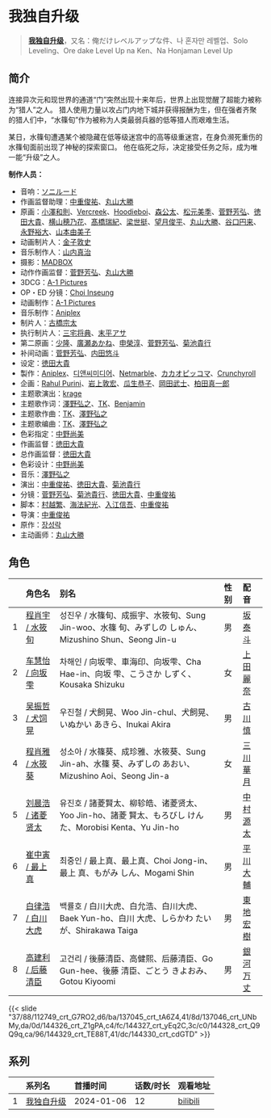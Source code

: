 # 我独自升级


> <u>**[我独自升级](https://bgm.tv/subject/390353)**</u>，又名：俺だけレベルアップな件、나 혼자만 레벨업、Solo Leveling、Ore dake Level Up na Ken、Na Honjaman Level Up

## 简介

连接异次元和现世界的通道“门”突然出现十来年后，世界上出现觉醒了超能力被称为“猎人”之人。
猎人使用力量以攻占门内地下城并获得报酬为生，但在强者齐聚的猎人们中，“水篠旬”作为被称为人类最弱兵器的低等猎人而艰难生活。

某日，水篠旬遭遇某个被隐藏在低等级迷宫中的高等级重迷宫，在身负濒死重伤的水篠旬面前出现了神秘的探索窗口。
他在临死之际，决定接受任务之际，成为唯一能“升级”之人。

**制作人员：**
- 音响：[ソニルード](https://bgm.tv/person/35621)
- 作画监督助理：[中重俊祐](https://bgm.tv/person/26981)、[丸山大勝](https://bgm.tv/person/35162)
- 原画：[小澤和則](https://bgm.tv/person/21362)、[Vercreek](https://bgm.tv/person/39298)、[Hoodieboi](https://bgm.tv/person/57770)、[森公太](https://bgm.tv/person/35375)、[松元美季](https://bgm.tv/person/31380)、[菅野芳弘](https://bgm.tv/person/12509)、[徳田大貴](https://bgm.tv/person/13142)、[横山穂乃花](https://bgm.tv/person/37240)、[髙橋瑞紀](https://bgm.tv/person/27320)、[梁世挺](https://bgm.tv/person/52229)、[望月俊平](https://bgm.tv/person/42616)、[丸山大勝](https://bgm.tv/person/35162)、[谷口円来](https://bgm.tv/person/48990)、[永野裕大](https://bgm.tv/person/43222)、[山本由美子](https://bgm.tv/person/35620)
- 动画制片人：[金子敦史](https://bgm.tv/person/35919)
- 音乐制作人：[山内真治](https://bgm.tv/person/55080)
- 摄影：[MADBOX](https://bgm.tv/person/29998)
- 动作作画监督：[菅野芳弘](https://bgm.tv/person/12509)、[丸山大勝](https://bgm.tv/person/35162)
- 3DCG：[A-1 Pictures](https://bgm.tv/person/3525)
- OP・ED 分镜：[Choi Inseung](https://bgm.tv/person/60059)
- 动画制作：[A-1 Pictures](https://bgm.tv/person/3525)
- 音乐制作：[Aniplex](https://bgm.tv/person/645)
- 制片人：[古橋宗太](https://bgm.tv/person/54462)
- 执行制片人：[三宅将典](https://bgm.tv/person/41510)、[末平アサ](https://bgm.tv/person/46840)
- 第二原画：[少隆](https://bgm.tv/person/50060)、[廣瀬あかね](https://bgm.tv/person/59593)、[申榮淳](https://bgm.tv/person/48761)、[菅野芳弘](https://bgm.tv/person/12509)、[菊池貴行](https://bgm.tv/person/37594)
- 补间动画：[菅野芳弘](https://bgm.tv/person/12509)、[内田悠斗](https://bgm.tv/person/66129)
- 设定：[徳田大貴](https://bgm.tv/person/13142)
- 製作：[Aniplex](https://bgm.tv/person/645)、[디앤씨미디어](https://bgm.tv/person/58751)、[Netmarble](https://bgm.tv/person/36647)、[カカオピッコマ](https://bgm.tv/person/28558)、[Crunchyroll](https://bgm.tv/person/43341)
- 企画：[Rahul Purini](https://bgm.tv/person/59674)、[岩上敦宏](https://bgm.tv/person/5782)、[瓜生恭子](https://bgm.tv/person/50231)、[岡田武士](https://bgm.tv/person/24837)、[柏田真一郎](https://bgm.tv/person/12413)
- 主题歌演出：[krage](https://bgm.tv/person/49560)
- 主题歌作词：[澤野弘之](https://bgm.tv/person/3103)、[TK](https://bgm.tv/person/15304)、[Benjamin](https://bgm.tv/person/15649)
- 主题歌作曲：[TK](https://bgm.tv/person/15304)、[澤野弘之](https://bgm.tv/person/3103)
- 主题歌编曲：[TK](https://bgm.tv/person/15304)、[澤野弘之](https://bgm.tv/person/3103)
- 色彩指定：[中野尚美](https://bgm.tv/person/12760)
- 作画监督：[徳田大貴](https://bgm.tv/person/13142)
- 总作画监督：[徳田大貴](https://bgm.tv/person/13142)
- 色彩设计：[中野尚美](https://bgm.tv/person/12760)
- 音乐：[澤野弘之](https://bgm.tv/person/3103)
- 演出：[中重俊祐](https://bgm.tv/person/26981)、[徳田大貴](https://bgm.tv/person/13142)、[菊池貴行](https://bgm.tv/person/37594)
- 分镜：[菅野芳弘](https://bgm.tv/person/12509)、[菊池貴行](https://bgm.tv/person/37594)、[徳田大貴](https://bgm.tv/person/13142)、[中重俊祐](https://bgm.tv/person/26981)
- 脚本：[村越繁](https://bgm.tv/person/17931)、[海法紀光](https://bgm.tv/person/7940)、[入江信吾](https://bgm.tv/person/14473)、[中重俊祐](https://bgm.tv/person/26981)
- 导演：[中重俊祐](https://bgm.tv/person/26981)
- 原作：[장성락](https://bgm.tv/person/47323)
- 主动画师：[丸山大勝](https://bgm.tv/person/35162)

## 角色

|     |   角色名   |   别名  | 性别 |  配音  |
|:--- |:------  |:----      |:---  |:--   |
| 1 | [程肖宇 / 水筱旬](https://bgm.tv/character/112749) | 성진우 / 水篠旬、成振宇、水筱旬、Sung Jin-woo、水篠 旬、みずしの しゅん、Mizushino Shun、Seong Jin-u | 男 | [坂泰斗](https://bgm.tv/person/31434) |
| 2 | [车慧怡 / 向坂雫](https://bgm.tv/character/137045) | 차해인 / 向坂雫、車海印、向坂雫、Cha Hae-in、向坂 雫、こうさか しずく、Kousaka Shizuku | 女 | [上田麗奈](https://bgm.tv/person/13164) |
| 3 | [吴振哲 / 犬饲晃](https://bgm.tv/character/137046) | 우진철 / 犬飼晃、Woo Jin-chul、犬飼晃、いぬかい あきら、Inukai Akira | 男 | [古川慎](https://bgm.tv/person/12483) |
| 4 | [程肖雅 / 水筱葵](https://bgm.tv/character/144326) | 성소아 / 水篠葵、成珍雅、水筱葵、Sung Jin-ah、水篠 葵、みずしの あおい、Mizushino Aoi、Seong Jin-a | 女 | [三川華月](https://bgm.tv/person/40345) |
| 5 | [刘晨浩 / 诸菱贤太](https://bgm.tv/character/144327) | 유진호 / 諸菱賢太、柳轸皓、诸菱贤太、Yoo Jin-ho、諸菱 賢太、もろびし けんた、Morobisi Kenta、Yu Jin-ho | 男 | [中村源太](https://bgm.tv/person/40139) |
| 6 | [崔中寅 / 最上真](https://bgm.tv/character/144328) | 최중인 / 最上真、最上真、Choi Jong-in、最上 真、もがみ しん、Mogami Shin | 男 | [平川大輔](https://bgm.tv/person/4452) |
| 7 | [白律浩 /  白川大虎](https://bgm.tv/character/144329) | 백률호 /  白川大虎、白允浩、白川大虎、Baek Yun-ho、白川 大虎、しらかわ たいが、Shirakawa Taiga | 男 | [東地宏樹](https://bgm.tv/person/4658) |
| 8 | [高建利 / 后藤清臣](https://bgm.tv/character/144330) | 고건리 / 後藤清臣、高健熙、后藤清臣、Go Gun-hee、後藤 清臣、ごとう きよおみ、Gotou Kiyoomi | 男 | [銀河万丈](https://bgm.tv/person/4140) |

{{< slide "37/88/112749_crt_G7RO2,d6/ba/137045_crt_tA6Z4,41/8d/137046_crt_UNbMy,da/0d/144326_crt_Z1gPA,c4/fc/144327_crt_yEq2C,3c/c0/144328_crt_Q9Q9q,ca/96/144329_crt_TE88T,41/dc/144330_crt_cdGTD" >}}

## 系列

|     |   系列名   |   首播时间  | 话数/时长  | 观看地址 |
|:---  |:------    |:----      |:---       |:---  |
| 1 |[我独自升级](https://bgm.tv/subject/390353)| 2024-01-06 | 12 | [bilibili](https://www.bilibili.com/bangumi/play/ss47211)  |





